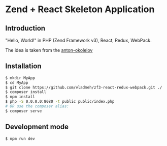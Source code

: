# Zend + React Skeleton Application

## Introduction

"Hello, World!" in PHP (Zend Framework v3), React, Redux, WebPack.

The idea is taken from the [anton-okolelov](https://habrahabr.ru/post/322170/)

## Installation

```bash
$ mkdir MyApp
$ cd MyApp
$ git clone https://github.com/vladmeh/zf3-react-redux-webpack.git ./
$ composer install
$ npm install
$ php -S 0.0.0.0:8080 -t public public/index.php
# OR use the composer alias:
$ composer serve
```

## Development mode

```bash
$ npm run dev
```
